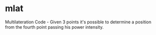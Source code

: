 # mlat

Multilateration Code - Given 3 points it's possible to determine a position from the fourth point passing his power intensity.
